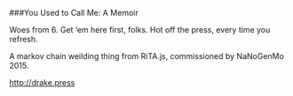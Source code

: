 ###You Used to Call Me: A Memoir

Woes from 6. Get ‘em here first, folks. Hot off the press, every time you refresh.

A markov chain weilding thing from RiTA.js, commissioned by NaNoGenMo 2015.

http://drake.press